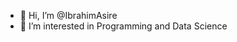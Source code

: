 - 👋 Hi, I’m @IbrahimAsire
- 👀 I’m interested in Programming and Data Science

<!---
IbrahimAsire/IbrahimAsire is a ✨ special ✨ repository because its `README.md` (this file) appears on your GitHub profile.
You can click the Preview link to take a look at your changes.
--->
